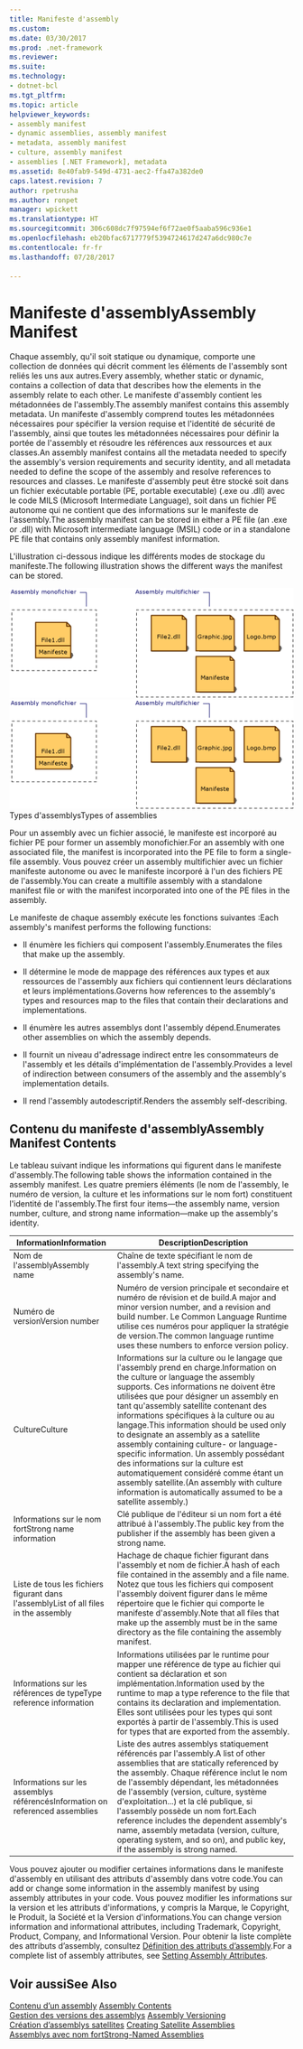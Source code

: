 ```yaml
---
title: Manifeste d'assembly
ms.custom: 
ms.date: 03/30/2017
ms.prod: .net-framework
ms.reviewer: 
ms.suite: 
ms.technology:
- dotnet-bcl
ms.tgt_pltfrm: 
ms.topic: article
helpviewer_keywords:
- assembly manifest
- dynamic assemblies, assembly manifest
- metadata, assembly manifest
- culture, assembly manifest
- assemblies [.NET Framework], metadata
ms.assetid: 8e40fab9-549d-4731-aec2-ffa47a382de0
caps.latest.revision: 7
author: rpetrusha
ms.author: ronpet
manager: wpickett
ms.translationtype: HT
ms.sourcegitcommit: 306c608dc7f97594ef6f72ae0f5aaba596c936e1
ms.openlocfilehash: eb20bfac6717779f5394724617d247a6dc980c7e
ms.contentlocale: fr-fr
ms.lasthandoff: 07/28/2017

---
```

# <a name="assembly-manifest"></a><span data-ttu-id="3dc23-102">Manifeste d'assembly</span><span class="sxs-lookup"><span data-stu-id="3dc23-102">Assembly Manifest</span></span>
<span data-ttu-id="3dc23-103">Chaque assembly, qu'il soit statique ou dynamique, comporte une collection de données qui décrit comment les éléments de l'assembly sont reliés les uns aux autres.</span><span class="sxs-lookup"><span data-stu-id="3dc23-103">Every assembly, whether static or dynamic, contains a collection of data that describes how the elements in the assembly relate to each other.</span></span> <span data-ttu-id="3dc23-104">Le manifeste d'assembly contient les métadonnées de l'assembly.</span><span class="sxs-lookup"><span data-stu-id="3dc23-104">The assembly manifest contains this assembly metadata.</span></span> <span data-ttu-id="3dc23-105">Un manifeste d'assembly comprend toutes les métadonnées nécessaires pour spécifier la version requise et l'identité de sécurité de l'assembly, ainsi que toutes les métadonnées nécessaires pour définir la portée de l'assembly et résoudre les références aux ressources et aux classes.</span><span class="sxs-lookup"><span data-stu-id="3dc23-105">An assembly manifest contains all the metadata needed to specify the assembly's version requirements and security identity, and all metadata needed to define the scope of the assembly and resolve references to resources and classes.</span></span> <span data-ttu-id="3dc23-106">Le manifeste d'assembly peut être stocké soit dans un fichier exécutable portable (PE, portable executable) (.exe ou .dll) avec le code MILS (Microsoft Intermediate Language), soit dans un fichier PE autonome qui ne contient que des informations sur le manifeste de l'assembly.</span><span class="sxs-lookup"><span data-stu-id="3dc23-106">The assembly manifest can be stored in either a PE file (an .exe or .dll) with Microsoft intermediate language (MSIL) code or in a standalone PE file that contains only assembly manifest information.</span></span>  
  
 <span data-ttu-id="3dc23-107">L'illustration ci-dessous indique les différents modes de stockage du manifeste.</span><span class="sxs-lookup"><span data-stu-id="3dc23-107">The following illustration shows the different ways the manifest can be stored.</span></span>  
  
 <span data-ttu-id="3dc23-108">![Assembly monofichier](../../../docs/framework/app-domains/media/assemblytypes.gif "assemblytypes")</span><span class="sxs-lookup"><span data-stu-id="3dc23-108">![A single&#45;file assembly](../../../docs/framework/app-domains/media/assemblytypes.gif "assemblytypes")</span></span>  
<span data-ttu-id="3dc23-109">Types d'assemblys</span><span class="sxs-lookup"><span data-stu-id="3dc23-109">Types of assemblies</span></span>  
  
 <span data-ttu-id="3dc23-110">Pour un assembly avec un fichier associé, le manifeste est incorporé au fichier PE pour former un assembly monofichier.</span><span class="sxs-lookup"><span data-stu-id="3dc23-110">For an assembly with one associated file, the manifest is incorporated into the PE file to form a single-file assembly.</span></span> <span data-ttu-id="3dc23-111">Vous pouvez créer un assembly multifichier avec un fichier manifeste autonome ou avec le manifeste incorporé à l'un des fichiers PE de l'assembly.</span><span class="sxs-lookup"><span data-stu-id="3dc23-111">You can create a multifile assembly with a standalone manifest file or with the manifest incorporated into one of the PE files in the assembly.</span></span>  
  
 <span data-ttu-id="3dc23-112">Le manifeste de chaque assembly exécute les fonctions suivantes :</span><span class="sxs-lookup"><span data-stu-id="3dc23-112">Each assembly's manifest performs the following functions:</span></span>  
  
-   <span data-ttu-id="3dc23-113">Il énumère les fichiers qui composent l'assembly.</span><span class="sxs-lookup"><span data-stu-id="3dc23-113">Enumerates the files that make up the assembly.</span></span>  
  
-   <span data-ttu-id="3dc23-114">Il détermine le mode de mappage des références aux types et aux ressources de l'assembly aux fichiers qui contiennent leurs déclarations et leurs implémentations.</span><span class="sxs-lookup"><span data-stu-id="3dc23-114">Governs how references to the assembly's types and resources map to the files that contain their declarations and implementations.</span></span>  
  
-   <span data-ttu-id="3dc23-115">Il énumère les autres assemblys dont l'assembly dépend.</span><span class="sxs-lookup"><span data-stu-id="3dc23-115">Enumerates other assemblies on which the assembly depends.</span></span>  
  
-   <span data-ttu-id="3dc23-116">Il fournit un niveau d'adressage indirect entre les consommateurs de l'assembly et les détails d'implémentation de l'assembly.</span><span class="sxs-lookup"><span data-stu-id="3dc23-116">Provides a level of indirection between consumers of the assembly and the assembly's implementation details.</span></span>  
  
-   <span data-ttu-id="3dc23-117">Il rend l'assembly autodescriptif.</span><span class="sxs-lookup"><span data-stu-id="3dc23-117">Renders the assembly self-describing.</span></span>  
  
## <a name="assembly-manifest-contents"></a><span data-ttu-id="3dc23-118">Contenu du manifeste d'assembly</span><span class="sxs-lookup"><span data-stu-id="3dc23-118">Assembly Manifest Contents</span></span>  
 <span data-ttu-id="3dc23-119">Le tableau suivant indique les informations qui figurent dans le manifeste d'assembly.</span><span class="sxs-lookup"><span data-stu-id="3dc23-119">The following table shows the information contained in the assembly manifest.</span></span> <span data-ttu-id="3dc23-120">Les quatre premiers éléments (le nom de l'assembly, le numéro de version, la culture et les informations sur le nom fort) constituent l'identité de l'assembly.</span><span class="sxs-lookup"><span data-stu-id="3dc23-120">The first four items—the assembly name, version number, culture, and strong name information—make up the assembly's identity.</span></span>  
  
|<span data-ttu-id="3dc23-121">Information</span><span class="sxs-lookup"><span data-stu-id="3dc23-121">Information</span></span>|<span data-ttu-id="3dc23-122">Description</span><span class="sxs-lookup"><span data-stu-id="3dc23-122">Description</span></span>|  
|-----------------|-----------------|  
|<span data-ttu-id="3dc23-123">Nom de l'assembly</span><span class="sxs-lookup"><span data-stu-id="3dc23-123">Assembly name</span></span>|<span data-ttu-id="3dc23-124">Chaîne de texte spécifiant le nom de l'assembly.</span><span class="sxs-lookup"><span data-stu-id="3dc23-124">A text string specifying the assembly's name.</span></span>|  
|<span data-ttu-id="3dc23-125">Numéro de version</span><span class="sxs-lookup"><span data-stu-id="3dc23-125">Version number</span></span>|<span data-ttu-id="3dc23-126">Numéro de version principale et secondaire et numéro de révision et de build.</span><span class="sxs-lookup"><span data-stu-id="3dc23-126">A major and minor version number, and a revision and build number.</span></span> <span data-ttu-id="3dc23-127">Le Common Language Runtime utilise ces numéros pour appliquer la stratégie de version.</span><span class="sxs-lookup"><span data-stu-id="3dc23-127">The common language runtime uses these numbers to enforce version policy.</span></span>|  
|<span data-ttu-id="3dc23-128">Culture</span><span class="sxs-lookup"><span data-stu-id="3dc23-128">Culture</span></span>|<span data-ttu-id="3dc23-129">Informations sur la culture ou le langage que l'assembly prend en charge.</span><span class="sxs-lookup"><span data-stu-id="3dc23-129">Information on the culture or language the assembly supports.</span></span> <span data-ttu-id="3dc23-130">Ces informations ne doivent être utilisées que pour désigner un assembly en tant qu'assembly satellite contenant des informations spécifiques à la culture ou au langage.</span><span class="sxs-lookup"><span data-stu-id="3dc23-130">This information should be used only to designate an assembly as a satellite assembly containing culture- or language-specific information.</span></span> <span data-ttu-id="3dc23-131">Un assembly possédant des informations sur la culture est automatiquement considéré comme étant un assembly satellite.</span><span class="sxs-lookup"><span data-stu-id="3dc23-131">(An assembly with culture information is automatically assumed to be a satellite assembly.)</span></span>|  
|<span data-ttu-id="3dc23-132">Informations sur le nom fort</span><span class="sxs-lookup"><span data-stu-id="3dc23-132">Strong name information</span></span>|<span data-ttu-id="3dc23-133">Clé publique de l'éditeur si un nom fort a été attribué à l'assembly.</span><span class="sxs-lookup"><span data-stu-id="3dc23-133">The public key from the publisher if the assembly has been given a strong name.</span></span>|  
|<span data-ttu-id="3dc23-134">Liste de tous les fichiers figurant dans l'assembly</span><span class="sxs-lookup"><span data-stu-id="3dc23-134">List of all files in the assembly</span></span>|<span data-ttu-id="3dc23-135">Hachage de chaque fichier figurant dans l'assembly et nom de fichier.</span><span class="sxs-lookup"><span data-stu-id="3dc23-135">A hash of each file contained in the assembly and a file name.</span></span> <span data-ttu-id="3dc23-136">Notez que tous les fichiers qui composent l'assembly doivent figurer dans le même répertoire que le fichier qui comporte le manifeste d'assembly.</span><span class="sxs-lookup"><span data-stu-id="3dc23-136">Note that all files that make up the assembly must be in the same directory as the file containing the assembly manifest.</span></span>|  
|<span data-ttu-id="3dc23-137">Informations sur les références de type</span><span class="sxs-lookup"><span data-stu-id="3dc23-137">Type reference information</span></span>|<span data-ttu-id="3dc23-138">Informations utilisées par le runtime pour mapper une référence de type au fichier qui contient sa déclaration et son implémentation.</span><span class="sxs-lookup"><span data-stu-id="3dc23-138">Information used by the runtime to map a type reference to the file that contains its declaration and implementation.</span></span> <span data-ttu-id="3dc23-139">Elles sont utilisées pour les types qui sont exportés à partir de l'assembly.</span><span class="sxs-lookup"><span data-stu-id="3dc23-139">This is used for types that are exported from the assembly.</span></span>|  
|<span data-ttu-id="3dc23-140">Informations sur les assemblys référencés</span><span class="sxs-lookup"><span data-stu-id="3dc23-140">Information on referenced assemblies</span></span>|<span data-ttu-id="3dc23-141">Liste des autres assemblys statiquement référencés par l'assembly.</span><span class="sxs-lookup"><span data-stu-id="3dc23-141">A list of other assemblies that are statically referenced by the assembly.</span></span> <span data-ttu-id="3dc23-142">Chaque référence inclut le nom de l'assembly dépendant, les métadonnées de l'assembly (version, culture, système d'exploitation...) et la clé publique, si l'assembly possède un nom fort.</span><span class="sxs-lookup"><span data-stu-id="3dc23-142">Each reference includes the dependent assembly's name, assembly metadata (version, culture, operating system, and so on), and public key, if the assembly is strong named.</span></span>|  
  
 <span data-ttu-id="3dc23-143">Vous pouvez ajouter ou modifier certaines informations dans le manifeste d'assembly en utilisant des attributs d'assembly dans votre code.</span><span class="sxs-lookup"><span data-stu-id="3dc23-143">You can add or change some information in the assembly manifest by using assembly attributes in your code.</span></span> <span data-ttu-id="3dc23-144">Vous pouvez modifier les informations sur la version et les attributs d'informations, y compris la Marque, le Copyright, le Produit, la Société et la Version d'informations.</span><span class="sxs-lookup"><span data-stu-id="3dc23-144">You can change version information and informational attributes, including Trademark, Copyright, Product, Company, and Informational Version.</span></span> <span data-ttu-id="3dc23-145">Pour obtenir la liste complète des attributs d’assembly, consultez [Définition des attributs d’assembly](../../../docs/framework/app-domains/set-assembly-attributes.md).</span><span class="sxs-lookup"><span data-stu-id="3dc23-145">For a complete list of assembly attributes, see [Setting Assembly Attributes](../../../docs/framework/app-domains/set-assembly-attributes.md).</span></span>  
  
## <a name="see-also"></a><span data-ttu-id="3dc23-146">Voir aussi</span><span class="sxs-lookup"><span data-stu-id="3dc23-146">See Also</span></span>  
 <span data-ttu-id="3dc23-147">[Contenu d’un assembly](../../../docs/framework/app-domains/assembly-contents.md) </span><span class="sxs-lookup"><span data-stu-id="3dc23-147">[Assembly Contents](../../../docs/framework/app-domains/assembly-contents.md) </span></span>  
 <span data-ttu-id="3dc23-148">[Gestion des versions des assemblys](../../../docs/framework/app-domains/assembly-versioning.md) </span><span class="sxs-lookup"><span data-stu-id="3dc23-148">[Assembly Versioning](../../../docs/framework/app-domains/assembly-versioning.md) </span></span>  
 <span data-ttu-id="3dc23-149">[Création d’assemblys satellites](../../../docs/framework/resources/creating-satellite-assemblies-for-desktop-apps.md) </span><span class="sxs-lookup"><span data-stu-id="3dc23-149">[Creating Satellite Assemblies](../../../docs/framework/resources/creating-satellite-assemblies-for-desktop-apps.md) </span></span>  
 [<span data-ttu-id="3dc23-150">Assemblys avec nom fort</span><span class="sxs-lookup"><span data-stu-id="3dc23-150">Strong-Named Assemblies</span></span>](../../../docs/framework/app-domains/strong-named-assemblies.md)

